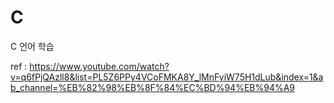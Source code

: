 # C

C 언어 학습

ref : https://www.youtube.com/watch?v=q6fPjQAzll8&list=PL5Z6PPy4VCoFMKA8Y_lMnFyiW75H1dLub&index=1&ab_channel=%EB%82%98%EB%8F%84%EC%BD%94%EB%94%A9
